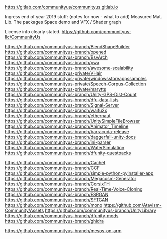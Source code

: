 https://gitlab.com/communityus/communityus.gitlab.io

Ingress end of year 2019 stuff: (notes for now - what to add)
Measured Mat. Lib.
The packages
Space demo and VFX / Shader graph

License info clearly stated.
https://github.com/communityus-llc/CommunityUs

https://github.com/communityus-branch/BlendShapeBuilder
https://github.com/communityus-branch/opened
https://github.com/communityus-branch/BsvArch
https://github.com/communityus-branch/pwa
https://github.com/communityus-branch/awesome-scalability
https://github.com/communityus-private/VHair
https://github.com/communityus-private/windowsstoreappssamples
https://github.com/communityus-private/Speech-Corpus-Collection
https://github.com/communityus-private/marytts
https://github.com/communityus-branch/Unity-GPS-Dist-Count
https://github.com/communityus-branch/dfu-data-lists
https://github.com/communityus-branch/Signal-Server
https://github.com/communityus-branch/waifu2x
https://github.com/communityus-branch/ethernaut
https://github.com/communityus-branch/UnitySimpleFileBrowser
https://github.com/communityus-branch/Animator_Timeline
https://github.com/communityus-branch/barracuda-release
https://github.com/communityus-branch/daggerfall-unity-docs
https://github.com/communityus-branch/ini-parser
https://github.com/communityus-branch/WaterSimulation
https://github.com/communityus-branch/dfunity-questpacks

https://github.com/communityus-branch/Cachet
https://github.com/communityus-branch/CCF
https://github.com/communityus-branch/simple-python-pyinstaller-app
https://github.com/communityus-branch/Megacosm-Generator
https://github.com/communityus-branch/CorsixTH
https://github.com/communityus-branch/Real-Time-Voice-Cloning
https://github.com/communityus-branch/ESRGAN
https://github.com/communityus-branch/SFTGAN
https://github.com/communityus-branch/mono
https://github.com/Atavism-Community/Assets
https://github.com/communityus-branch/UnityLibrary
https://github.com/communityus-branch/dfunity-mods
https://github.com/communityus-branch/ghidra


https://github.com/communityus-branch/mesos-on-arm











